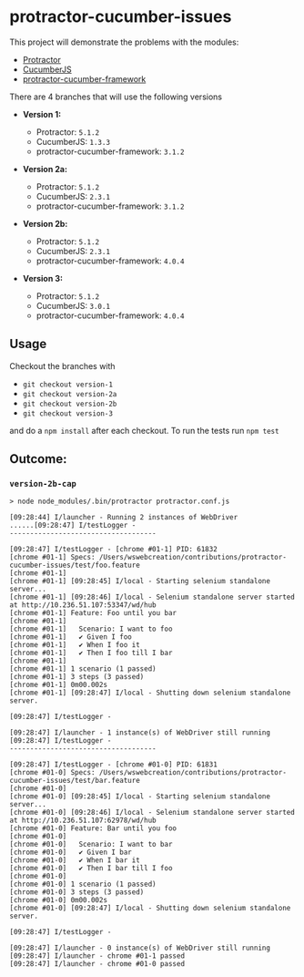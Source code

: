 # protractor-cucumber-issues

This project will demonstrate the problems with the modules:

- [Protractor](https://github.com/angular/protractor)
- [CucumberJS](https://github.com/cucumber/cucumber-js)
- [protractor-cucumber-framework](https://github.com/protractor-cucumber-framework/protractor-cucumber-framework)


There are 4 branches that will use the following versions

- **Version 1:**
  - Protractor: `5.1.2`
  - CucumberJS: `1.3.3`
  - protractor-cucumber-framework: `3.1.2`

- **Version 2a:**
  - Protractor: `5.1.2`
  - CucumberJS: `2.3.1`
  - protractor-cucumber-framework: `3.1.2`

- **Version 2b:**
  - Protractor: `5.1.2`
  - CucumberJS: `2.3.1`
  - protractor-cucumber-framework: `4.0.4`

- **Version 3:**
  - Protractor: `5.1.2`
  - CucumberJS: `3.0.1`
  - protractor-cucumber-framework: `4.0.4`


## Usage
Checkout the branches with

- `git checkout version-1`
- `git checkout version-2a`
- `git checkout version-2b`
- `git checkout version-3`

and do a `npm install` after each checkout. To run the tests run `npm test`


## Outcome:

### `version-2b-cap`
```shell
> node node_modules/.bin/protractor protractor.conf.js

[09:28:44] I/launcher - Running 2 instances of WebDriver
......[09:28:47] I/testLogger -
------------------------------------

[09:28:47] I/testLogger - [chrome #01-1] PID: 61832
[chrome #01-1] Specs: /Users/wswebcreation/contributions/protractor-cucumber-issues/test/foo.feature
[chrome #01-1]
[chrome #01-1] [09:28:45] I/local - Starting selenium standalone server...
[chrome #01-1] [09:28:46] I/local - Selenium standalone server started at http://10.236.51.107:53347/wd/hub
[chrome #01-1] Feature: Foo until you bar
[chrome #01-1]
[chrome #01-1]   Scenario: I want to foo
[chrome #01-1]   ✔ Given I foo
[chrome #01-1]   ✔ When I foo it
[chrome #01-1]   ✔ Then I foo till I bar
[chrome #01-1]
[chrome #01-1] 1 scenario (1 passed)
[chrome #01-1] 3 steps (3 passed)
[chrome #01-1] 0m00.002s
[chrome #01-1] [09:28:47] I/local - Shutting down selenium standalone server.

[09:28:47] I/testLogger -

[09:28:47] I/launcher - 1 instance(s) of WebDriver still running
[09:28:47] I/testLogger -
------------------------------------

[09:28:47] I/testLogger - [chrome #01-0] PID: 61831
[chrome #01-0] Specs: /Users/wswebcreation/contributions/protractor-cucumber-issues/test/bar.feature
[chrome #01-0]
[chrome #01-0] [09:28:45] I/local - Starting selenium standalone server...
[chrome #01-0] [09:28:46] I/local - Selenium standalone server started at http://10.236.51.107:62978/wd/hub
[chrome #01-0] Feature: Bar until you foo
[chrome #01-0]
[chrome #01-0]   Scenario: I want to bar
[chrome #01-0]   ✔ Given I bar
[chrome #01-0]   ✔ When I bar it
[chrome #01-0]   ✔ Then I bar till I foo
[chrome #01-0]
[chrome #01-0] 1 scenario (1 passed)
[chrome #01-0] 3 steps (3 passed)
[chrome #01-0] 0m00.002s
[chrome #01-0] [09:28:47] I/local - Shutting down selenium standalone server.

[09:28:47] I/testLogger -

[09:28:47] I/launcher - 0 instance(s) of WebDriver still running
[09:28:47] I/launcher - chrome #01-1 passed
[09:28:47] I/launcher - chrome #01-0 passed
```
